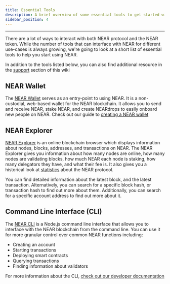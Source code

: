 ```yaml
---
title: Essential Tools
description: A brief overview of some essential tools to get started with NEAR
sidebar_position: 4
---
```


----

There are a lot of ways to interact with both NEAR protocol and the NEAR token.
While the number of tools that can interface with NEAR for different use-cases is always growing, we're going to look at a short list of essential tools to help you start using NEAR. 

In addition to the tools listed below, you can also find additional resource in the [support](../support/tools-infrastructure) section of this wiki

## NEAR Wallet

The [NEAR Wallet](https://wallet.near.org) serves as an entry-point to using NEAR. 
It is a non-custodial, web-based wallet for the NEAR blockchain.
It allows you to send and receive NEAR, stake NEAR, and create NEARdrops to easily onboard new people on NEAR.
Check out our guide to [creating a NEAR wallet](./creating-a-near-wallet.md)

## NEAR Explorer

[NEAR Explorer](https://explorer.near.org/) is an online blockchain browser which displays information about nodes, blocks, addresses, and transactions on NEAR.
The NEAR Explorer gives you information about how many nodes are online, how many nodes are validating blocks, how much NEAR each node is staking, how many delegators they have, and what their fee is.
It also gives you a historical look at [statistics](https://explorer.near.org/stats) about the NEAR protocol.

You can find detailed information about the latest block, and the latest transaction.
Alternatively, you can search for a specific block hash, or transaction hash to find out more about them.
Additionally, you can search for a specific account address to find out more about it.

## Command Line Interface (CLI)

The [NEAR CLI](https://github.com/near/near-cli) is a Node.js command line interface that allows you to interface with the NEAR blockchain from the command line.
You can use it for more granular control over common NEAR functions including:

- Creating an account
- Starting transactions
- Deploying smart contracts
- Querying transactions
- Finding information about validators

For more information about the CLI, [check out our developer documentation](https://docs.near.org/tools/near-cli)
